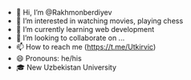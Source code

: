 - 👋 Hi, I’m @Rakhmonberdiyev
- 👀 I’m interested in watching movies, playing chess
- 🌱 I’m currently learning web development
- 💞️ I’m looking to collaborate on ...
- 📫 How to reach me (https://t.me/Utkirvic)
- 😄 Pronouns: he/his
- 🎓 New Uzbekistan University

<!---
Rakhmonberdiyev/Rakhmonberdiyev is a ✨ special ✨ repository because its `README.md` (this file) appears on your GitHub profile.
You can click the Preview link to take a look at your changes.
--->
